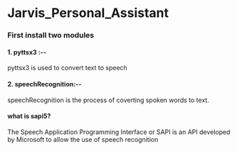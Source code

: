 # Jarvis_Personal_Assistant


### First install two modules 
#### 1. pyttsx3 :--
pyttsx3 is used to convert text to speech
#### 2. speechRecognition:--
speechRecognition is the process of coverting spoken words to text.
#### what is sapi5?
The Speech Application Programming Interface or SAPI is an API developed by Microsoft to allow the use of speech recognition 

